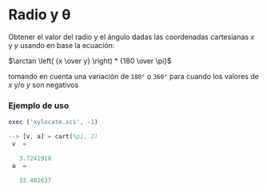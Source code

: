 # Radio y θ

Obtener el valor del radio y el ángulo dadas las coordenadas cartesianas $x$ y $y$ usando en base la ecuación:

$\arctan \left( {x \over y} \right) * {180 \over \pi}$

tomando en cuenta una variación de ```180°``` o ```360°``` para cuando los valores de $x$ y/o $y$ son negativos

### Ejemplo de uso
```Octave
exec ('xylocate.sci', -1)

--> [v, a] = cart(%pi, 2)
 v  =

   3.7241918
 a  =

   32.481637
```
